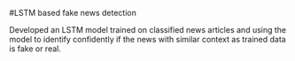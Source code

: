 #LSTM based fake news detection 

Developed an LSTM model trained on classified news articles and using the model to identify confidently if the news with similar context as trained data is fake or real.

